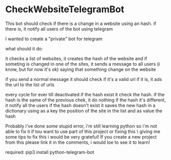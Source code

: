 # CheckWebsiteTelegramBot
This bot should check if there is a change in a website using an hash. if there is, it notify all users of the bot using telegram

I wanted to create a "private" bot for telegram

what should it do:

it checks a list of websites, it creates the hash of the website and if someting is changed
in one of the sites, it sends a message to all users (i know, but for now it's ok) saying
that something change on the website

if you send a normal message it should check if it's a valid url
if it is, it ads the url to the list of urls

every cycle for ever till deactivated
    if the hash exist
        it check the hash.
            if the hash is the same of the previous chek,
                it do nothing
            if the hash it's different,
                it notify all the users
    if the hash doesn't exist
        it saves the new hash in a dictionary using as a key the position of the site in the list and as value the hash

Probably i've done some stupid error, i'm still learning python so i'm not able to fix it
if tou want to use part of this project or fixing this \ giving me some tips to fix this i would be very grateful!
If you create a new project from this please link it in the comments, i would loe to see it to learn!

required: pip3 install python-telegram-bot


